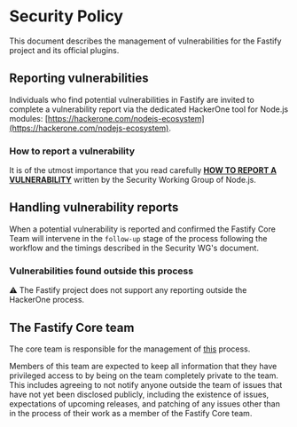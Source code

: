 # Security Policy

This document describes the management of vulnerabilities for the Fastify project and its official plugins.


## Reporting vulnerabilities

Individuals who find potential vulnerabilities in Fastify are invited to complete a vulnerability report via the dedicated HackerOne tool for Node.js modules: [https://hackerone.com/nodejs-ecosystem](https://hackerone.com/nodejs-ecosystem).

### How to report a vulnerability

It is of the utmost importance that you read carefully [**HOW TO REPORT A VULNERABILITY**](https://github.com/nodejs/security-wg/blob/master/processes/third_party_vuln_process.md) written by the Security Working Group of Node.js.


## Handling vulnerability reports

When a potential vulnerability is reported and confirmed the Fastify Core Team will intervene in the
`follow-up` stage of the process following the workflow and the timings described in the Security WG's document.

### Vulnerabilities found outside this process

⚠ The Fastify project does not support any reporting outside the HackerOne process.


## The Fastify Core team

The core team is responsible for the management of [this](https://github.com/nodejs/security-wg/blob/master/processes/third_party_vuln_process.md#handling-vulnerability-reports) process.

Members of this team are expected to keep all information that they have privileged access to by being
on the team completely private to the team. This includes agreeing to not notify anyone outside the
team of issues that have not yet been disclosed publicly, including the existence of issues,
expectations of upcoming releases, and patching of any issues other than in the process of their work
as a member of the Fastify Core team.
